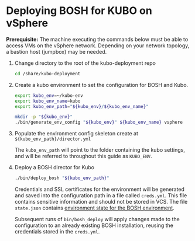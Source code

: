 # Deploying BOSH for KUBO on vSphere

**Prerequisite:** The machine executing the commands below must be able to access VMs on the vSphere network. Depending on your network topology, a bastion host (jumpbox) may be needed.

1. Change directory to the root of the kubo-deployment repo

    ```bash
    cd /share/kubo-deployment
    ```

1. Create a kubo environment to set the configuration for BOSH and Kubo.

    ```bash
    export kubo_env=~/kubo-env
    export kubo_env_name=kubo
    export kubo_env_path="${kubo_env}/${kubo_env_name}"

    mkdir -p "${kubo_env}"
    ./bin/generate_env_config "${kubo_env}" ${kubo_env_name} vsphere
    ```

1.  Populate the environment config skeleton create at `${kubo_env_path}/director.yml`

    The `kubo_env_path` will point to the folder containing the kubo settings,
    and will be referred to throughout this guide as `KUBO_ENV`.

1. Deploy a BOSH director for Kubo

    ```bash
    ./bin/deploy_bosh "${kubo_env_path}"
    ```
    Credentials and SSL certificates for the environment will be generated and
    saved into the configuration path in a file called `creds.yml`. This file
    contains sensitive information and should not be stored in VCS. The file
    `state.json` contains
    [environment state for the BOSH environment](https://bosh.io/docs/cli-envs.html#deployment-state).

    Subsequent runs of `bin/bosh_deploy` will apply changes made to
    the configuration to an already existing BOSH installation, reusing
    the credentials stored in the `creds.yml`.
